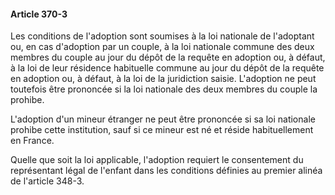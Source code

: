 #### Article 370-3

Les conditions de l'adoption sont soumises à la loi nationale de l'adoptant ou, en cas d'adoption par un couple, à la loi nationale commune des deux membres du couple au jour du dépôt de la requête en adoption ou, à défaut, à la loi de leur résidence habituelle commune au jour du dépôt de la requête en adoption ou, à défaut, à la loi de la juridiction saisie. L'adoption ne peut toutefois être prononcée si la loi nationale des deux membres du couple la prohibe.

L'adoption d'un mineur étranger ne peut être prononcée si sa loi nationale prohibe cette institution, sauf si ce mineur est né et réside habituellement en France.

Quelle que soit la loi applicable, l'adoption requiert le consentement du représentant légal de l'enfant dans les conditions définies au premier alinéa de l'article 348-3.

